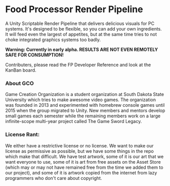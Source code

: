 # Food Processor Render Pipeline
A Unity Scriptable Render Pipeline that delivers delicious visuals for PC systems. It's designed to be flexible, so you can add your own ingredients. It will feed even the largest of appetites, but at the same time tries to not choke integrated graphics systems too badly. 

**Warning: Currently in early alpha. RESULTS ARE NOT EVEN REMOTELY SAFE FOR CONSUMPTION!**

Contributers, please read the FP Developer Reference and look at the KanBan board.

### About GCO
Game Creation Organization is a student organization at South Dakota State University which tries to make awesome video games. The organization was founded in 2013 and experimented with homebrew console games until 2015 when the group migrated to Unity. New members and mentors develop small games each semester while the remaining members work on a large infinite-scope multi-year project called The Game Sword Legacy.

### License Rant:
We either have a restrictive license or no license. We want to make our license as permissive as possible, but we have some things in the repo which make that difficult. We have test artwork, some of it is our art that we want everyone to use, some of it is art from free assets on the Asset Store (which may or may not have remained free from the time we added them to our project), and some of it is artwork copied from the internet from lazy programmers who don't care about copyright.
